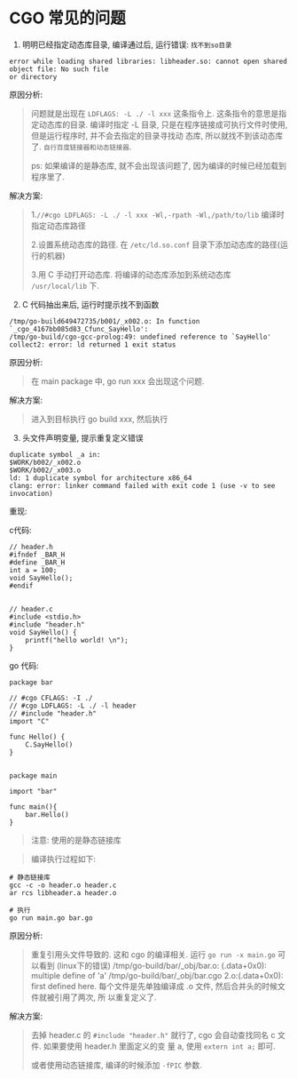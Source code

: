 # CGO 常见的问题

1. 明明已经指定动态库目录, 编译通过后, 运行错误: `找不到so目录`

```
error while loading shared libraries: libheader.so: cannot open shared object file: No such file 
or directory
```

原因分析:

> 问题就是出现在 `LDFLAGS: -L ./ -l xxx` 这条指令上. 这条指令的意思是指定动态库的目录. 
> 编译时指定 -L 目录, 只是在程序链接成可执行文件时使用, 但是运行程序时, 并不会去指定的目录寻找动
> 态库, 所以就找不到该动态库了. `自行百度链接器和动态链接器`.
>
> ps: 如果编译的是静态库, 就不会出现该问题了, 因为编译的时候已经加载到程序里了.


解决方案:

> 1.`//#cgo LDFLAGS: -L ./ -l xxx -Wl,-rpath -Wl,/path/to/lib` 编译时指定动态库路径
> 
> 2.设置系统动态库的路径. 在 `/etc/ld.so.conf` 目录下添加动态库的路径(运行的机器)
>
> 3.用 C 手动打开动态库. 将编译的动态库添加到系统动态库 `/usr/local/lib` 下.


2. C 代码抽出来后, 运行时提示找不到函数

```
/tmp/go-build649472735/b001/_x002.o: In function `_cgo_4167bb085d83_Cfunc_SayHello':
/tmp/go-build/cgo-gcc-prolog:49: undefined reference to `SayHello'
collect2: error: ld returned 1 exit status
```

原因分析:

> 在 main package 中, go run xxx 会出现这个问题.

解决方案:

> 进入到目标执行 go build xxx, 然后执行


3. 头文件声明变量, 提示重复定义错误

```
duplicate symbol _a in:
$WORK/b002/_x002.o
$WORK/b002/_x003.o
ld: 1 duplicate symbol for architecture x86_64
clang: error: linker command failed with exit code 1 (use -v to see invocation)
```

重现:

c代码:
```cgo
// header.h
#ifndef _BAR_H
#define _BAR_H
int a = 100;
void SayHello();
#endif


// header.c
#include <stdio.h>
#include "header.h"
void SayHello() {
    printf("hello world! \n");
}
```

go 代码:
```cgo
package bar

// #cgo CFLAGS: -I ./
// #cgo LDFLAGS: -L ./ -l header
// #include "header.h"
import "C"

func Hello() {
    C.SayHello()
}


package main

import "bar"

func main(){
    bar.Hello()
}
```

> 注意: 使用的是静态链接库

> 编译执行过程如下:

```
# 静态链接库
gcc -c -o header.o header.c 
ar rcs libheader.a header.o 

# 执行
go run main.go bar.go
```

原因分析:

> 重复引用头文件导致的. 这和 cgo 的编译相关. 运行 `go run -x main.go` 可以看到 (linux下的错误) 
> /tmp/go-build/bar/_obj/bar.o: (.data+0x0): multiple define of 'a' /tmp/go-build/bar/_obj/bar.cgo
> 2.o:(.data+0x0): first defined here. 每个文件是先单独编译成 .o 文件, 然后合并头的时候文件就被引用了两次, 所
> 以重复定义了.


解决方案:

> 去掉 header.c 的 `#include "header.h"` 就行了, cgo 会自动查找同名 c 文件. 如果要使用 header.h 里面定义的变
> 量 a, 使用 `extern int a;` 即可.
>
> 或者使用动态链接库, 编译的时候添加 `-fPIC` 参数.
 
